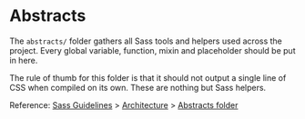 # Abstracts

The `abstracts/` folder gathers all Sass tools and helpers used across the
project. Every global variable, function, mixin and placeholder should be put in
here.

The rule of thumb for this folder is that it should not output a single line of
CSS when compiled on its own. These are nothing but Sass helpers.

Reference: [Sass Guidelines](http://sass-guidelin.es/) >
[Architecture](http://sass-guidelin.es/#architecture) > [Abstracts
folder](http://sass-guidelin.es/#abstracts-folder)
